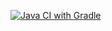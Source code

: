 [![Java CI with Gradle](https://github.com/ZinovevaElena/Pattern_1/actions/workflows/gradle.yml/badge.svg)](https://github.com/ZinovevaElena/Pattern_1/actions/workflows/gradle.yml)
